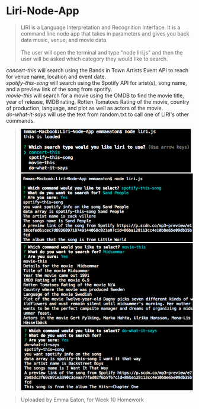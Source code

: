 # Liri-Node-App
> LIRI is a Language Interpretation and Recognition Interface. It is a command line node app that takes in parameters and gives you back data music, venue, and movie data.  
\
> The user will open the terminal and type "node liri.js" and then the user will be asked which category they would like to search.

*concert-this* will search using the Bands in Town Artists Event API to reach for venue name, location and event date.\
*spotify-this-song* will search using the Spotify API for arist(s), song name, and a preview link of the song from spotify.\
*movie-this* will search for a movie using the OMDB to find the movie title, year of release, IMDB rating, Rotten Tomatoes Rating of the movie, country of production, language, and plot as well as actors of the movie.\
*do-what-it-says* will use the text from random.txt to call one of LIRI's other commands.
 
>![Loaded App](images/start.png)
>![spotify-this-song](images/spot.png)
>![movie-this](images/movie.png)
>![do-what-it-says](images/random.png)

> Uploaded by Emma Eaton, for Week 10 Homework